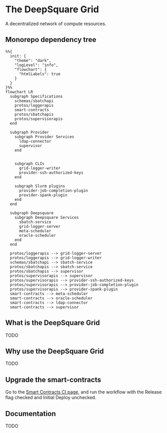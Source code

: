 # The DeepSquare Grid

A decentralized network of compute resources.

## Monorepo dependency tree

```mermaid
%%{
  init: {
    "theme": "dark",
    "logLevel": "info",
    "flowchart": {
      "htmlLabels": true
    }
  }
}%%
flowchart LR
  subgraph Specifications
    schemas/sbatchapi
    protos/loggerapis
    smart-contracts
    protos/sbatchapis
    protos/supervisorapis
  end

  subgraph Provider
    subgraph Provider Services
      ldap-connector
      supervisor
    end


    subgraph CLIs
      grid-logger-writer
      provider-ssh-authorized-keys
    end

    subgraph Slurm plugins
      provider-job-completion-plugin
      provider-spank-plugin
    end
  end

  subgraph Deepsquare
    subgraph Deepsquare Services
      sbatch-service
      grid-logger-server
      meta-scheduler
      oracle-scheduler
    end
  end

  protos/loggerapis --> grid-logger-server
  protos/loggerapis --> grid-logger-writer
  schemas/sbatchapi --> sbatch-service
  protos/sbatchapis --> sbatch-service
  protos/sbatchapis --> supervisor
  protos/supervisorapis --> supervisor
  protos/supervisorapis --> provider-ssh-authorized-keys
  protos/supervisorapis --> provider-job-completion-plugin
  protos/supervisorapis --> provider-spank-plugin
  smart-contracts --> meta-scheduler
  smart-contracts --> oracle-scheduler
  smart-contracts --> ldap-connector
  smart-contracts --> supervisor
```

## What is the DeepSquare Grid

TODO

## Why use the DeepSquare Grid

TODO

## Upgrade the smart-contracts

Go to the [Smart Contracts CI page](https://github.com/deepsquare-io/the-grid/actions/workflows/smart-contracts.yaml),
and run the workflow with the Release flag checked and Initial Deploy unchecked.

## Documentation

TODO
